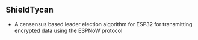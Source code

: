 ## ShieldTycan


- A censensus based leader election algorithm for ESP32 for transmitting encrypted data using the ESPNoW protocol   
